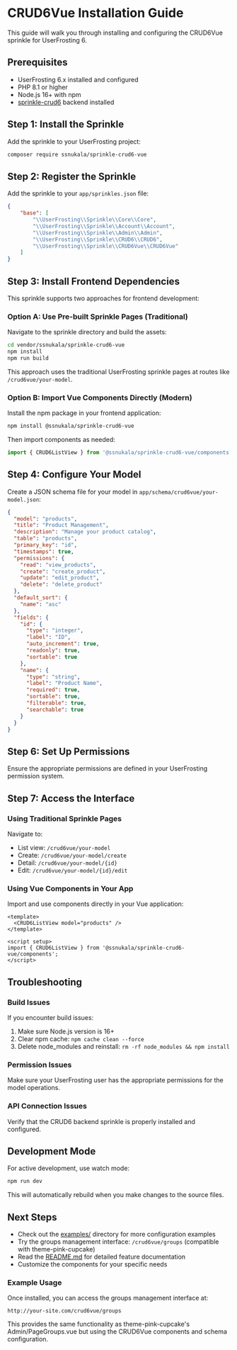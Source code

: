 # CRUD6Vue Installation Guide

This guide will walk you through installing and configuring the CRUD6Vue sprinkle for UserFrosting 6.

## Prerequisites

- UserFrosting 6.x installed and configured
- PHP 8.1 or higher
- Node.js 16+ with npm
- [sprinkle-crud6](https://github.com/ssnukala/sprinkle-crud6) backend installed

## Step 1: Install the Sprinkle

Add the sprinkle to your UserFrosting project:

```bash
composer require ssnukala/sprinkle-crud6-vue
```

## Step 2: Register the Sprinkle

Add the sprinkle to your `app/sprinkles.json` file:

```json
{
    "base": [
        "\\UserFrosting\\Sprinkle\\Core\\Core",
        "\\UserFrosting\\Sprinkle\\Account\\Account", 
        "\\UserFrosting\\Sprinkle\\Admin\\Admin",
        "\\UserFrosting\\Sprinkle\\CRUD6\\CRUD6",
        "\\UserFrosting\\Sprinkle\\CRUD6Vue\\CRUD6Vue"
    ]
}
```

## Step 3: Install Frontend Dependencies

This sprinkle supports two approaches for frontend development:

### Option A: Use Pre-built Sprinkle Pages (Traditional)

Navigate to the sprinkle directory and build the assets:

```bash
cd vendor/ssnukala/sprinkle-crud6-vue
npm install
npm run build
```

This approach uses the traditional UserFrosting sprinkle pages at routes like `/crud6vue/your-model`.

### Option B: Import Vue Components Directly (Modern)

Install the npm package in your frontend application:

```bash
npm install @ssnukala/sprinkle-crud6-vue
```

Then import components as needed:

```typescript
import { CRUD6ListView } from '@ssnukala/sprinkle-crud6-vue/components';
```

## Step 4: Configure Your Model

Create a JSON schema file for your model in `app/schema/crud6vue/your-model.json`:

```json
{
  "model": "products",
  "title": "Product Management",
  "description": "Manage your product catalog",
  "table": "products",
  "primary_key": "id",
  "timestamps": true,
  "permissions": {
    "read": "view_products",
    "create": "create_product",
    "update": "edit_product",
    "delete": "delete_product"
  },
  "default_sort": {
    "name": "asc"
  },
  "fields": {
    "id": {
      "type": "integer",
      "label": "ID",
      "auto_increment": true,
      "readonly": true,
      "sortable": true
    },
    "name": {
      "type": "string",
      "label": "Product Name",
      "required": true,
      "sortable": true,
      "filterable": true,
      "searchable": true
    }
  }
}
```

## Step 6: Set Up Permissions

Ensure the appropriate permissions are defined in your UserFrosting permission system.

## Step 7: Access the Interface

### Using Traditional Sprinkle Pages
Navigate to:
- List view: `/crud6vue/your-model`
- Create: `/crud6vue/your-model/create`
- Detail: `/crud6vue/your-model/{id}`
- Edit: `/crud6vue/your-model/{id}/edit`

### Using Vue Components in Your App
Import and use components directly in your Vue application:

```vue
<template>
  <CRUD6ListView model="products" />
</template>

<script setup>
import { CRUD6ListView } from '@ssnukala/sprinkle-crud6-vue/components';
</script>
```

## Troubleshooting

### Build Issues

If you encounter build issues:

1. Make sure Node.js version is 16+
2. Clear npm cache: `npm cache clean --force`
3. Delete node_modules and reinstall: `rm -rf node_modules && npm install`

### Permission Issues

Make sure your UserFrosting user has the appropriate permissions for the model operations.

### API Connection Issues

Verify that the CRUD6 backend sprinkle is properly installed and configured.

## Development Mode

For active development, use watch mode:

```bash
npm run dev
```

This will automatically rebuild when you make changes to the source files.

## Next Steps

- Check out the [examples/](examples/) directory for more configuration examples
- Try the groups management interface: `/crud6vue/groups` (compatible with theme-pink-cupcake)
- Read the [README.md](README.md) for detailed feature documentation
- Customize the components for your specific needs

### Example Usage

Once installed, you can access the groups management interface at:
```
http://your-site.com/crud6vue/groups
```

This provides the same functionality as theme-pink-cupcake's Admin/PageGroups.vue but using the CRUD6Vue components and schema configuration.